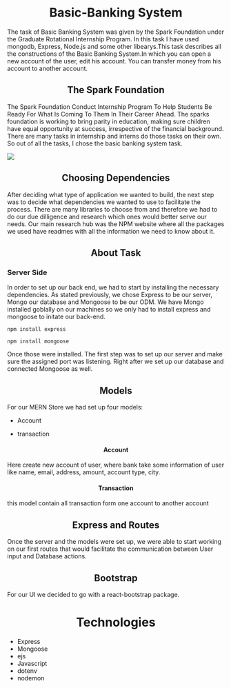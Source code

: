 <h1 align="center"> Basic-Banking System </h1>
<p>
     The task of Basic Banking System was given by the Spark Foundation under the Graduate Rotational Internship Program.
     In this task I have used mongodb, Express, Node.js and some other libearys.This task describes all the constructions
     of the Basic Banking System.In which you can open a new account of the user, edit his account. 
     You can transfer money from his account to another account.
</p>

<h2 align="center"> The Spark Foundation </h2>
<p>
The Spark Foundation Conduct Internship Program To Help Students Be Ready For What Is Coming To Them In Their Career Ahead. The sparks foundation
is working to bring parity in education, making sure children have equal opportunity at success, irrespective of the financial background.
There are many tasks in internship and interns do those tasks on their own. So out of all the tasks, I chose the basic banking system task.
</p>
<img src="./images/Task-1 Basic Banking System (1)">

<h2 align="center"> Choosing Dependencies </h2>
<p>After deciding what type of application we wanted to build, the next step was to decide what dependencies we wanted to use to facilitate the process. There are many libraries to choose from and therefore we had to do our due dilligence and research which ones would better serve our needs. Our main research hub was the NPM website where all the packages we used have readmes with all the information we need to know about it.
</p>

<h2 align="center"> About Task </h2>
<p>

</p>
<h3> Server Side </h3>
<p>
In order to set up our back end, we had to start by installing the necessary dependencies.
As stated previously, we chose Express to be our server, Mongo our database and Mongoose to be our ODM. We have Mongo installed goblally on our machines so we only had to install express and mongoose to initate our back-end.
     
```
npm install express
```

```
npm install mongoose
```
     
Once those were installed. The first step was to set up our server and make sure the assigned port was listening. Right after we set up our database and connected Mongoose as well.
</p>

<p>
<h2 align="center">Models</h2>

For our MERN Store we had set up four models:

* Account

* transaction

<h4 align="center">Account </h4>
Here create new account of user, where bank take some information of user like name, email, address, amount, account type, city.


<h4 align="center">Transaction </h4>
this model contain all transaction form  one account to another account

<h2 align="center">Express and Routes</h2>
Once the server and the models were set up, we were able to start working on our first routes that would facilitate the communication between User input and Database actions.


<h2 align="center">Bootstrap</h2>

For our UI we decided to go with a react-bootstrap package.
<p>


<h1 align="center">Technologies</h1>

* Express
* Mongoose
* ejs
* Javascript
* dotenv
* nodemon



